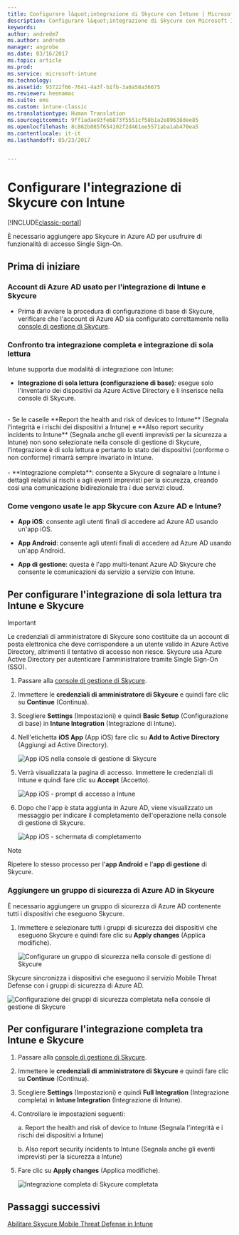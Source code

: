```yaml
---
title: Configurare l&quot;integrazione di Skycure con Intune | Microsoft Docs
description: Configurare l&quot;integrazione di Skycure con Microsoft Intune.
keywords: 
author: andredm7
ms.author: andredm
manager: angrobe
ms.date: 03/16/2017
ms.topic: article
ms.prod: 
ms.service: microsoft-intune
ms.technology: 
ms.assetid: 93722f66-7641-4a3f-b1fb-3a0a58a36675
ms.reviewer: heenamac
ms.suite: ems
ms.custom: intune-classic
ms.translationtype: Human Translation
ms.sourcegitcommit: 9ff1adae93fe6873f5551cf58b1a2e89638dee85
ms.openlocfilehash: 8c862b085f654102f2d461ee5571aba1ab470ea5
ms.contentlocale: it-it
ms.lasthandoff: 05/23/2017


---
```


# <a name="set-up-the-skycure-integration-with-intune"></a>Configurare l'integrazione di Skycure con Intune

[!INCLUDE[classic-portal](../includes/classic-portal.md)]

È necessario aggiungere app Skycure in Azure AD per usufruire di funzionalità di accesso Single Sign-On.

## <a name="before-you-begin"></a>Prima di iniziare

### <a name="azure-ad-account-used-to-integrate-intune-and-skycure"></a>Account di Azure AD usato per l'integrazione di Intune e Skycure

-   Prima di avviare la procedura di configurazione di base di Skycure, verificare che l'account di Azure AD sia configurato correttamente nella [console di gestione di Skycure](https://aad.skycure.com).

### <a name="full-integration-vs-read-only"></a>Confronto tra integrazione completa e integrazione di sola lettura

Intune supporta due modalità di integrazione con Intune:

-   **Integrazione di sola lettura (configurazione di base)**: esegue solo l'inventario dei dispositivi da Azure Active Directory e li inserisce nella console di Skycure.
<br>
    -   Se le caselle **Report the health and risk of devices to Intune** (Segnala l'integrità e i rischi dei dispositivi a Intune) e **Also report security incidents to Intune** (Segnala anche gli eventi imprevisti per la sicurezza a Intune) non sono selezionate nella console di gestione di Skycure, l'integrazione è di sola lettura e pertanto lo stato dei dispositivi (conforme o non conforme) rimarrà sempre invariato in Intune.
<br></br>
-   **Integrazione completa**: consente a Skycure di segnalare a Intune i dettagli relativi ai rischi e agli eventi imprevisti per la sicurezza, creando così una comunicazione bidirezionale tra i due servizi cloud.

### <a name="how-the-skycure-apps-are-used-with-azure-ad-and-intune"></a>Come vengono usate le app Skycure con Azure AD e Intune?

-   **App iOS**: consente agli utenti finali di accedere ad Azure AD usando un'app iOS.

-   **App Android**: consente agli utenti finali di accedere ad Azure AD usando un'app Android.

-   **App di gestione**: questa è l'app multi-tenant Azure AD Skycure che consente le comunicazioni da servizio a servizio con Intune.

## <a name="to-set-up-the-read-only-integration-between-intune-and-skycure"></a>Per configurare l'integrazione di sola lettura tra Intune e Skycure

> [!IMPORTANT]
> Le credenziali di amministratore di Skycure sono costituite da un account di posta elettronica che deve corrispondere a un utente valido in Azure Active Directory, altrimenti il tentativo di accesso non riesce. Skycure usa Azure Active Directory per autenticare l'amministratore tramite Single Sign-On (SSO).

1.  Passare alla [console di gestione di Skycure](https://aad.skycure.com).

2.  Immettere le **credenziali di amministratore di Skycure** e quindi fare clic su **Continue** (Continua).

3.  Scegliere **Settings** (Impostazioni) e quindi **Basic Setup** (Configurazione di base) in **Intune Integration** (Integrazione di Intune).

4.  Nell'etichetta **iOS App** (App iOS) fare clic su **Add to Active Directory** (Aggiungi ad Active Directory).

    ![App iOS nella console di gestione di Skycure](../media/mtp/skycure-setup-1.png)

5.  Verrà visualizzata la pagina di accesso. Immettere le credenziali di Intune e quindi fare clic su **Accept** (Accetto).

    ![App iOS - prompt di accesso a Intune](../media/mtp/skycure-setup-2.png)

6.  Dopo che l'app è stata aggiunta in Azure AD, viene visualizzato un messaggio per indicare il completamento dell'operazione nella console di gestione di Skycure.

    ![App iOS - schermata di completamento](../media/mtp/skycure-setup-3.png)

> [!NOTE]
> Ripetere lo stesso processo per l'**app Android** e l'**app di gestione** di Skycure.

### <a name="add-an-azure-ad-security-group-into-skycure"></a>Aggiungere un gruppo di sicurezza di Azure AD in Skycure

È necessario aggiungere un gruppo di sicurezza di Azure AD contenente tutti i dispositivi che eseguono Skycure.

1.  Immettere e selezionare tutti i gruppi di sicurezza dei dispositivi che eseguono Skycure e quindi fare clic su **Apply changes** (Applica modifiche).

    ![Configurare un gruppo di sicurezza nella console di gestione di Skycure](../media/mtp/skycure-setup-4.png)

Skycure sincronizza i dispositivi che eseguono il servizio Mobile Threat Defense con i gruppi di sicurezza di Azure AD.

![Configurazione dei gruppi di sicurezza completata nella console di gestione di Skycure](../media/mtp/skycure-setup-5.png)

## <a name="set-up-the-full-integration-between-intune-and-skycure"></a>Per configurare l'integrazione completa tra Intune e Skycure

1.  Passare alla [console di gestione di Skycure](https://aad.skycure.com).

2.  Immettere le **credenziali di amministratore di Skycure** e quindi fare clic su **Continue** (Continua).

3.  Scegliere **Settings** (Impostazioni) e quindi **Full Integration** (Integrazione completa) in **Intune Integration** (Integrazione di Intune).

4.  Controllare le impostazioni seguenti:

    a.  Report the health and risk of device to Intune (Segnala l'integrità e i rischi dei dispositivi a Intune)

    b.  Also report security incidents to Intune (Segnala anche gli eventi imprevisti per la sicurezza a Intune)

5.  Fare clic su **Apply changes** (Applica modifiche).

    ![Integrazione completa di Skycure completata](../media/mtp/skycure-setup-6.png)

## <a name="next-steps"></a>Passaggi successivi

[Abilitare Skycure Mobile Threat Defense in Intune](/intune-classic/deploy-use/enable-skycure-mobile-threat-defense-in-intune)

